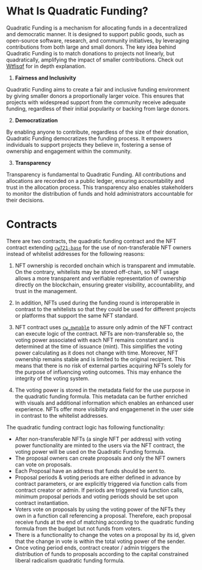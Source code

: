 # What Is Quadratic Funding?

Quadratic Funding is a mechanism for allocating funds in a decentralized and democratic manner. It is designed to support public goods, such as open-source software, research, and community initiatives, by leveraging contributions from both large and small donors. The key idea behind Quadratic Funding is to match donations to projects not linearly, but quadratically, amplifying the impact of smaller contributions. Check out [Wtfisqf](https://www.wtfisqf.com/) for in depth explanation.

1. **Fairness and Inclusivity**
 
Quadratic Funding aims to create a fair and inclusive funding environment by giving smaller donors a proportionally larger voice. This ensures that projects with widespread support from the community receive adequate funding, regardless of their initial popularity or backing from large donors.

2. **Democratization**

By enabling anyone to contribute, regardless of the size of their donation, Quadratic Funding democratizes the funding process. It empowers individuals to support projects they believe in, fostering a sense of ownership and engagement within the community.

3. **Transparency**

Transparency is fundamental to Quadratic Funding. All contributions and allocations are recorded on a public ledger, ensuring accountability and trust in the allocation process. This transparency also enables stakeholders to monitor the distribution of funds and hold administrators accountable for their decisions.

# Contracts

There are two contracts, the quadratic funding contract and the NFT contract extending [`cw721-base`](https://github.com/CosmWasm/cw-nfts/tree/main/contracts/cw721-base) for the use of non-transferable NFT owners instead of whitelist addresses for the following reasons:

1. NFT ownership is recorded onchain which is transparent and immutable. On the contrary, whitelists may be stored off-chain, so NFT usage allows a more transparent and verifiable representation of ownership directly on the blockchain, ensuring greater visibility, accountability, and trust in the management.

1. In addition, NFTs used during the funding round is interoperable in contrast to the whitelists so that they could be used for different projects or platforms that support the same NFT standard.

1. NFT contract uses [`cw_ownable`](https://github.com/larry0x/cw-plus-plus/tree/main/packages/ownable) to assure only admin of the NFT contract can execute logic of the contract. NFTs are non-transferable so, the voting power associated with each NFT remains constant and is determined at the time of issuance (mint). This simplifies the voting power calculating as it does not change with time. Moreover, NFT ownership remains stable and is limited to the original recipient. This means that there is no risk of external parties acquiring NFTs solely for the purpose of influencing voting outcomes. This may enhance the integrity of the voting system.

1. The voting power is stored in the metadata field for the use purpose in the quadratic funding formula. This metadata can be further enriched with visuals and additional information which enables an enhanced user experience. NFTs offer more visibility and engagemenet in the user side in contrast to the whitelist addresses.

The quadratic funding contract logic has following functionality:

- After non-transferable NFTs (a single NFT per address) with voting power functionality are minted to the users via the NFT contract, the voting power will be used on the Quadratic Funding formula.
- The proposal owners can create proposals and only the NFT owners can vote on proposals.
- Each Proposal have an address that funds should be sent to.
- Proposal periods & voting periods are either defined in advance by contract parameters, or are explicitly triggered via function calls from contract creator or admin. If periods are triggered via function calls, minimum proposal periods and voting periods should be set upon contract instantiation.
- Voters vote on proposals by using the voting power of the NFTs they own in a function call referencing a proposal. Therefore, each proposal receive funds at the end of matching according to the quadratic funding formula from the budget but not funds from voters.
- There is a functionality to change the votes on a proposal by its id, given that the change in vote is within the total voting power of the sender.
- Once voting period ends, contract creator / admin triggers the distribution of funds to proposals according to the capital constrained liberal radicalism quadratic funding formula.

